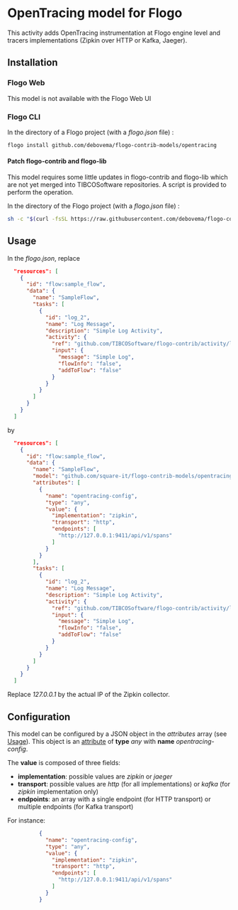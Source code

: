 # OpenTracing model for Flogo

This activity adds OpenTracing instrumentation at Flogo engine level and tracers implementations
(Zipkin over HTTP or Kafka, Jaeger).

## Installation

### Flogo Web

This model is not available with the Flogo Web UI

### Flogo CLI

In the directory of a Flogo project (with a *flogo.json* file) :

```bash
flogo install github.com/debovema/flogo-contrib-models/opentracing
```

#### Patch flogo-contrib and flogo-lib

This model requires some little updates in flogo-contrib and flogo-lib which are not yet merged into TIBCOSoftware
repositories.
A script is provided to perform the operation.

In the directory of the Flogo project (with a *flogo.json* file) :

```bash
sh -c "$(curl -fsSL https://raw.githubusercontent.com/debovema/flogo-contrib-models/master/opentracing/patch-vendor.sh)"
```

## Usage

In the *flogo.json*, replace 

```json
  "resources": [
    {
      "id": "flow:sample_flow",
      "data": {
        "name": "SampleFlow",
        "tasks": [
          {
            "id": "log_2",
            "name": "Log Message",
            "description": "Simple Log Activity",
            "activity": {
              "ref": "github.com/TIBCOSoftware/flogo-contrib/activity/log",
              "input": {
                "message": "Simple Log",
                "flowInfo": "false",
                "addToFlow": "false"
              }
            }
          }
        ]
      }
    }
  ]
```

by 

```json
  "resources": [
    {
      "id": "flow:sample_flow",
      "data": {
        "name": "SampleFlow",
        "model": "github.com/square-it/flogo-contrib-models/opentracing",
        "attributes": [
          {
            "name": "opentracing-config",
            "type": "any",
            "value": {
              "implementation": "zipkin",
              "transport": "http",
              "endpoints": [
                "http://127.0.0.1:9411/api/v1/spans"
              ]
            }
          }
        ],
        "tasks": [
          {
            "id": "log_2",
            "name": "Log Message",
            "description": "Simple Log Activity",
            "activity": {
              "ref": "github.com/TIBCOSoftware/flogo-contrib/activity/log",
              "input": {
                "message": "Simple Log",
                "flowInfo": "false",
                "addToFlow": "false"
              }
            }
          }
        ]
      }
    }
  ]
```

Replace *127.0.0.1* by the actual IP of the Zipkin collector.

## Configuration

This model can be configured by a JSON object in the *attributes* array (see [Usage](#usage)).
This object is an [attribute](https://github.com/TIBCOSoftware/flogo-lib/blob/master/core/data/attribute.go) of **type**
*any* with **name** *opentracing-config*.

The **value** is composed of three fields: 

* **implementation**: possible values are *zipkin* or *jaeger*
* **transport**: possible values are *http* (for all implementations) or *kafka* (for *zipkin* implementation only)
* **endpoints**: an array with a single endpoint (for HTTP transport) or multiple endpoints (for Kafka transport)

For instance:

```json
          {
            "name": "opentracing-config",
            "type": "any",
            "value": {
              "implementation": "zipkin",
              "transport": "http",
              "endpoints": [
                "http://127.0.0.1:9411/api/v1/spans"
              ]
            }
          }
```